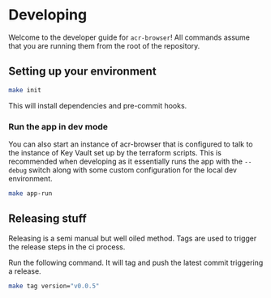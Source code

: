 # Developing

Welcome to the developer guide for `acr-browser`! All commands assume that you are running them from the root of the repository.

## Setting up your environment

```bash
make init
```

This will install dependencies and pre-commit hooks.

### Run the app in dev mode

You can also start an instance of acr-browser that is configured to talk to the instance of Key Vault set up by the terraform scripts. This is recommended when developing as it essentially runs the app with the `--debug` switch along with some custom configuration for the local dev environment.

```bash
make app-run
```

## Releasing stuff

Releasing is a semi manual but well oiled method. Tags are used to trigger the release steps in the ci process.

Run the following command. It will tag and push the latest commit triggering a release.

```bash
make tag version="v0.0.5"
```
